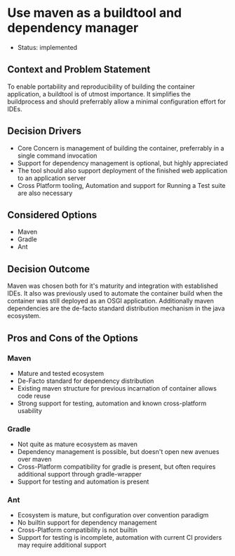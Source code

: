 # Use maven as a buildtool and dependency manager

* Status: implemented

## Context and Problem Statement

To enable portability and reproducibility of building the container application, a buildtool is of utmost importance.
It simplifies the buildprocess and should preferrably allow a minimal configuration effort for IDEs.

## Decision Drivers 

* Core Concern is management of building the container, preferrably in a single command invocation
* Support for dependency management is optional, but highly appreciated
* The tool should also support deployment of the finished web application to an application server
* Cross Platform tooling, Automation and support for Running a Test suite are also necessary

## Considered Options

* Maven
* Gradle
* Ant
  
## Decision Outcome

Maven was chosen both for it's maturity and integration with established IDEs.
It also was previously used to automate the container build when the container was still deployed as an OSGI application.
Additionally maven dependencies are the de-facto standard distribution mechanism in the java ecosystem.

## Pros and Cons of the Options

### Maven

* Mature and tested ecosystem
* De-Facto standard for dependency distribution
* Existing maven structure for previous incarnation of container allows code reuse
* Strong support for testing, automation and known cross-platform usability

### Gradle

* Not quite as mature ecosystem as maven
* Dependency management is possible, but doesn't open new avenues over maven
* Cross-Platform compatibility for gradle is present, but often requires additional support through gradle-wrapper
* Support for testing and automation is present

### Ant

* Ecosystem is mature, but configuration over convention paradigm
* No builtin support for dependency management
* Cross-Platform compatibility is not builtin
* Support for testing is incomplete, automation with current CI providers may require additional support
